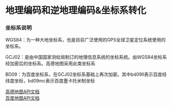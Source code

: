 # 地理编码和逆地理编码&坐标系转化
### 坐标系说明
WGS84：为一种大地坐标系，也是目前广泛使用的GPS全球卫星定位系统使用的坐标系。

GCJ02：是由中国国家测绘局制订的地理信息系统的坐标系统。由WGS84坐标系经加密后的坐标系。高德地图采用此类坐标系

BD09：为百度坐标系，在GCJ02坐标系基础上再次加密。其中bd09ll表示百度经纬度坐标，bd09mc表示百度墨卡托米制坐标

[高德地图API文档](http://lbs.amap.com/api/webservice/summary)   
[百度地图API文档](http://lbsyun.baidu.com/index.php?title=webapi)
